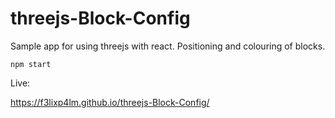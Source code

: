 # threejs-Block-Config

Sample app for using threejs with react. 
Positioning and colouring of blocks.

```
npm start
```

Live:

https://f3lixp4lm.github.io/threejs-Block-Config/
